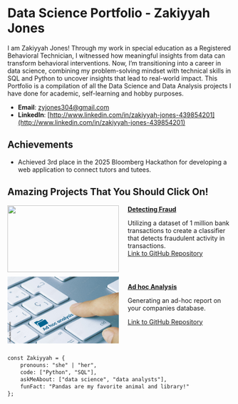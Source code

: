 # Data Science Portfolio - Zakiyyah Jones
I am Zakiyyah Jones! Through my work in special education as a Registered Behavioral Technician, I witnessed how meaningful insights from data can transform behavioral interventions. Now, I’m transitioning into a career in data science, combining my problem-solving mindset with technical skills in SQL and Python to uncover insights that lead to real-world impact. This Portfolio is a compilation of all the Data Science and Data Analysis projects I have done for academic, self-learning and hobby purposes. 

- **Email**: [zyjones304@gmail.com](zyjones304@gmail.com)
- **LinkedIn**: [http://www.linkedin.com/in/zakiyyah-jones-439854201](http://www.linkedin.com/in/zakiyyah-jones-439854201)

## Achievements
- Achieved 3rd place in the 2025 Bloomberg Hackathon for developing a web application to connect tutors
and tutees.

## Amazing Projects That You Should Click On!

<img align="left" width="250" height="150" src="AdobeStock_379568072.jpeg" style="margin-right: 20px; margin-bottom: 10px;">

**[Detecting Fraud](https://github.com/Zyjones/Detect-Fraud.git)**  

Utilizing a dataset of 1 million bank transactions to create a classifier that detects fraudulent activity in transactions.  
[Link to GitHub Repository](https://github.com/Zyjones/Detect-Fraud.git)

<br clear="left"/>

<img align="left" width="250" height="150" src="1000_F_171976553_AqYIm6wexgJQXAWqf03iHQsQ9ez6rCer.jpg" style="margin-right: 20px; margin-bottom: 10px;">

**[Ad hoc Analysis](https://github.com/Zyjones/ZJones-Instagram-Ad-hoc-Analysis.git)**

Generating an ad-hoc report on your companies database.

[Link to GitHub Repository](https://github.com/Zyjones/ZJones-Instagram-Ad-hoc-Analysis.git)

<br clear="left"/>

```
const Zakiyyah = {
    pronouns: "she" | "her",
    code: ["Python", "SQL"],
    askMeAbout: ["data science", "data analysts"],
    funFact: "Pandas are my favorite animal and library!"
};
```

